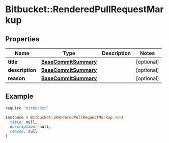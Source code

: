 # Bitbucket::RenderedPullRequestMarkup

## Properties

| Name | Type | Description | Notes |
| ---- | ---- | ----------- | ----- |
| **title** | [**BaseCommitSummary**](BaseCommitSummary.md) |  | [optional] |
| **description** | [**BaseCommitSummary**](BaseCommitSummary.md) |  | [optional] |
| **reason** | [**BaseCommitSummary**](BaseCommitSummary.md) |  | [optional] |

## Example

```ruby
require 'bitbucket'

instance = Bitbucket::RenderedPullRequestMarkup.new(
  title: null,
  description: null,
  reason: null
)
```

